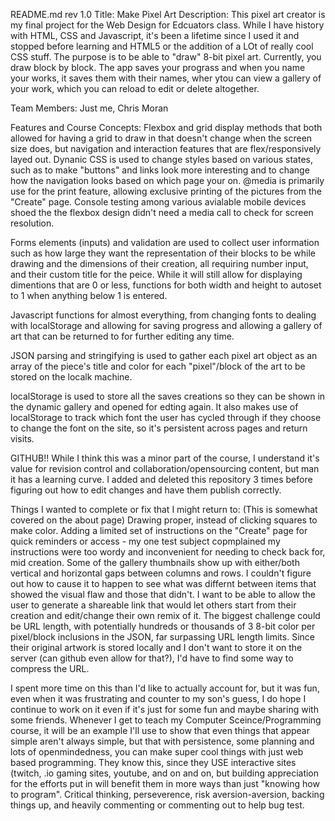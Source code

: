 README.md rev 1.0
Title: Make Pixel Art
Description:
This pixel art creator is my final project for the Web Design for Edcuators class. While I have history with HTML, CSS and Javascript, it's been a lifetime since I used it and stopped before learning and HTML5 or the addition of a LOt of really cool CSS stuff. The purpose is to be able to "draw" 8-bit pixel art. Currently, you draw block by block. The app saves your prograss and when you name your works, it saves them with their names, wher ytou can view a gallery of your work, which you can reload to edit or delete altogether.

Team Members: Just me, Chris Moran

Features and Course Concepts:
Flexbox and grid display methods that both allowed for having a grid to draw in that doesn't change when the screen size does, but navigation and interaction features that are flex/responsively layed out. Dynanic CSS is used to change styles based on various states, such as to make "buttons" and links look more interesting and to change how the navigation looks based on which page your on. 
@media is primarily use for the print feature, allowing exclusive printing of the pictures from the "Create" page. Console testing among various avialable mobile devices shoed the the flexbox design didn't need a media call to check for screen resolution.

Forms elements (inputs) and validation are used to collect user information such as how large they want the representation of their blocks to be while drawing and the dimensions of their creation, all requiring number input, and their custom title for the peice. While it will still allow for displaying dimentions that are 0 or less, functions for both width and height to autoset to 1 when anything below 1 is entered.

Javascript functions for almost everything, from changing fonts to dealing with localStorage and allowing for saving progress and allowing a gallery of art that can be returned to for further editing any time.

JSON parsing and stringifying is used to gather each pixel art object as an array of the piece's title and color for each "pixel"/block of the art to be stored on the localk machine.

localStorage is used to store all the saves creations so they can be shown in the dynamic gallery and opened for edting again. It also makes use of localStorage to track which font the user has cycled through if they choose to change the font on the site, so it's persistent across pages and return visits.

GITHUB!! While I think this was a minor part of the course, I understand it's value for revision control and collaboration/opensourcing content, but man it has a learning curve. I added and deleted this repository 3 times before figuring out how to edit changes and have them publish correctly.

Things I wanted to complete or fix that I might return to:
(This is somewhat covered on the about page)
Drawing proper, instead of clicking squares to make color. 
Adding a limited set of instructions on the "Create" page for quick reminders or access - my one test subject copmplained my instructions were too wordy and inconvenient for needing to check back for, mid creation.
Some of the gallery thumbnails show up with either/both vertical and horizontal gaps between columns and rows. I couldn't figure out how to cause it to happen to see what was differnt between items that showed the visual flaw and those that didn't.
I want to be able to allow the user to generate a shareable link that would let others start from their creation and edit/change their own remix of it. The biggest challenge could be URL length, with potentially hundreds or thousands of 3 8-bit color per pixel/block inclusions in the JSON, far surpassing URL length limits. Since their original artwork is stored locally and I don't want to store it on the server (can github even allow for that?), I'd have to find some way to compress the URL.

I spent more time on this than I'd like to actually account for, but it was fun, even when it was frustrating and counter to my son's guess, I do hope I continue to work on it even if it's just for some fun and maybe sharing with some friends. Whenever I get to teach my Computer Sceince/Programming course, it will be an example I'll use to show that even things that appear simple aren't always simple, but that with persistence, some planning and lots of openmindedness, you can make super cool things with just web based programming. They know this, since they USE interactive sites (twitch, .io gaming sites, youtube, and on and on, but building appreciation for the efforts put in will benefit them in more ways than just "knowing how to program". Critical thinking, perseverence, risk aversion-aversion, backing things up, and heavily commenting or commenting out to help bug test.
